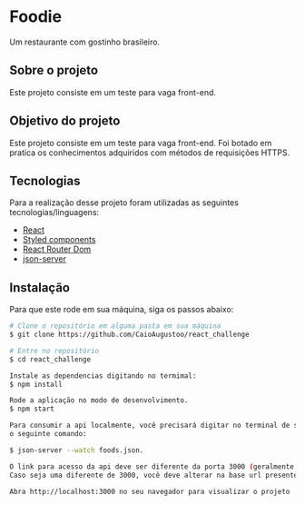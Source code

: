 # Foodie
Um restaurante com gostinho brasileiro.

## Sobre o projeto 
Este projeto consiste em um teste para vaga front-end.

## Objetivo do projeto
Este projeto consiste em um teste para vaga front-end. Foi botado em pratica os conhecimentos adquiridos com métodos de requisições HTTPS.

## Tecnologias 
Para a realização desse projeto foram utilizadas as seguintes tecnologias/linguagens: 
- [React](https://pt-br.reactjs.org) 
- [Styled components](https://styled-components.com)
- [React Router Dom](https://reactrouter.com/web/guides/quick-start)
- [json-server](https://github.com/typicode/json-server)

## Instalação
Para que este rode em sua máquina, siga os passos abaixo:

```bash
# Clone o repositório em alguma pasta em sua máquina
$ git clone https://github.com/CaioAugustoo/react_challenge

# Entre no repositório
$ cd react_challenge

Instale as dependencias digitando no termimal:
$ npm install

Rode a aplicação no modo de desenvolvimento.
$ npm start

Para consumir a api localmente, você precisará digitar no terminal de sua máquina
o seguinte comando: 

$ json-server --watch foods.json.

O link para acesso da api deve ser diferente da porta 3000 (geralmente será na porta 3000).
Caso seja uma diferente de 3000, você deve alterar na base url presente em: src > services > apiUrl.js

Abra http://localhost:3000 no seu navegador para visualizar o projeto
```
